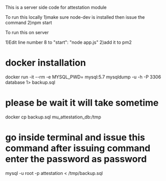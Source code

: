 This is a server side code for attestation module 

To run this locally 
1)make sure node-dev is installed then issue the command
2)npm start 

To run this on server

1)Edit line number 8 to 
"start": "node app.js"
2)add it to pm2 

# docker installation
docker run -it --rm -e MYSQL_PWD=<user pass> mysql:5.7 mysqldump -u <user> -h <ip address> -P 3306 database 1> backup.sql
# please be wait it will take sometime
docker cp backup.sql mu_attestation_db:/tmp
# go inside terminal and issue this command after issuing command enter the password as password
mysql -u root -p attestation < /tmp/backup.sql
